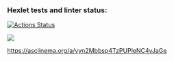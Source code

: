 ### Hexlet tests and linter status:
[![Actions Status](https://github.com/EvgenyMihailov/frontend-project-lvl1/workflows/hexlet-check/badge.svg)](https://github.com/EvgenyMihailov/frontend-project-lvl1/actions)

<a href="https://codeclimate.com/github/EvgenyMihailov/frontend-project-lvl1/maintainability"><img src="https://api.codeclimate.com/v1/badges/b0e066f9d02ecd828ae5/maintainability" /></a>

https://asciinema.org/a/vyn2Mbbsp4TzPUPleNC4vJaGe
